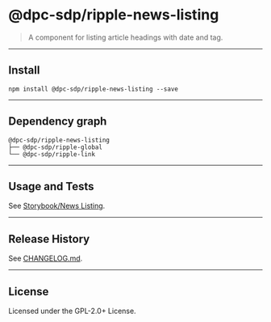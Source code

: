 # @dpc-sdp/ripple-news-listing

> A component for listing article headings with date and tag.

--------------------------------------------------------------------------------

## Install

```shell
npm install @dpc-sdp/ripple-news-listing --save
```

--------------------------------------------------------------------------------

## Dependency graph

```shell
@dpc-sdp/ripple-news-listing
├── @dpc-sdp/ripple-global
└── @dpc-sdp/ripple-link
```

--------------------------------------------------------------------------------

## Usage and Tests

See [Storybook/News Listing](https://ripple.sdp.vic.gov.au/?selectedKind=Molecules/NewsListing&selectedStory=News%20Listing).

--------------------------------------------------------------------------------

## Release History

See [CHANGELOG.md](./CHANGELOG.md).

--------------------------------------------------------------------------------

## License

Licensed under the GPL-2.0+ License.
